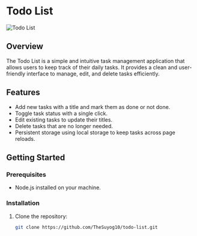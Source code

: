 # Todo List

![Todo List](https://encrypted-tbn0.gstatic.com/images?q=tbn:ANd9GcTltZES8eAOOK3pTQopsvuM75GLOTTjwIYxXQ&usqp=CAU)

## Overview

The Todo List is a simple and intuitive task management application that allows users to keep track of their daily tasks. It provides a clean and user-friendly interface to manage, edit, and delete tasks efficiently.

## Features

- Add new tasks with a title and mark them as done or not done.
- Toggle task status with a single click.
- Edit existing tasks to update their titles.
- Delete tasks that are no longer needed.
- Persistent storage using local storage to keep tasks across page reloads.

## Getting Started

### Prerequisites

- Node.js installed on your machine.

### Installation

1. Clone the repository:

   ```bash
   git clone https://github.com/TheSuyog10/todo-list.git
   ```
